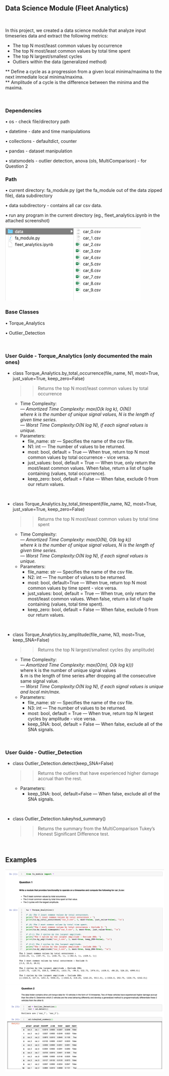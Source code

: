 ## Data Science Module (Fleet Analytics)

<br>

In this project, we created a data science module that analyze input timeseries data and extract the following metrics: 
- The top N most/least common values by occurrence
- The top N most/least common values by total time spent
- The top N largest/smallest cycles 
- Outliers within the data (generalized method)

** Define a cycle as a progression from a given local minima/maxima to the next immediate local minima/maxima. <br>
** Amplitude of a cycle is the difference between the minima and the maxima. 

<br>

### Dependencies

• os - check file/directory path

• datetime - date and time manipulations

• collections - defaultdict, counter

• pandas - dataset manipulation

• statsmodels - outlier detection, anova (ols, MultiComparison) - for Question 2

### Path

• current directory: fa_module.py (get the fa_module out of the data zipped file), data subdirectory

• data subdirectory - contains all car csv data.

• run any program in the current directory (eg., fleet_analytics.ipynb in the attached screenshot)

<img src="screenshot_1.png" width="430" height="230">

### Base Classes

• Torque_Analytics

• Outlier_Detection

<br> 

### User Guide - Torque_Analytics (only documented the main ones)

- class Torque_Analytics.by_total_occurrence(file_name, N1, most=True, just_value=True,
    keep_zero=False) <br>
    >> Returns the top N most/least common values by total occurrence
    
    - Time Complexity: <br>
       _— Amortized Time Complexity: max(O(k log k), O(N))_ <br>
       _where k is the number of unique signal values, N is the length of given time series._ <br>
       _— Worst Time Complexity:O(N log N), if each signal values is unique._ <br>
    - Parameters:
       - file_name: str
          — Specifies the name of the csv file.
       - N1: int
          — The number of values to be returned.
       - most: bool, default = True
          — When true, return top N most common values by total occurrence - vice versa.
       - just_values: bool, default = True
          — When true, only return the most/least common values. When false, return a list of
          tuple containing (values, total occurrence).
       - keep_zero: bool, default = False
          — When false, exclude 0 from our return values.
 
 <br>
 
- class Torque_Analytics.by_total_timespent(file_name, N2, most=True, just_value=True,
    keep_zero=False) <br>
    >> Returns the top N most/least common values by total time spent
    
    - Time Complexity: <br>
       _— Amortized Time Complexity: max(O(N), O(k log k))_ <br>
       _where k is the number of unique signal values, N is the length of given time series._ <br>
       _— Worst Time Complexity:O(N log N), if each signal values is unique._ <br>
    - Parameters:
       - file_name: str
          — Specifies the name of the csv file.
       - N2: int
          — The number of values to be returned.
       - most: bool, default=True
          — When true, return top N most common values by time spent - vice versa.
        - just_values: bool, default = True
          — When true, only return the most/least common values. When false, return a list of tuple containing (values, total time spent).
        - keep_zero: bool, default = False
          — When false, exclude 0 from our return values.

<br> 

- class Torque_Analytics.by_amplitude(file_name, N3, most=True, keep_SNA=False) <br>
    >> Returns the top N largest/smallest cycles (by amplitude)

    - Time Complexity: <br>
       _— Amortized Time Complexity: max(O(m), O(k log k)))_ <br>
       where k is the number of unique signal values <br> 
       & m is the length of time series after dropping all the consecutive same signal value. <br>
       _— Worst Time Complexity:O(N log N), if each signal values is unique and local min/max._ <br>
    - Parameters:
       - file_name: str
          — Specifies the name of the csv file.
       - N3: int
          — The number of values to be returned.
       - most: bool, default = True
          — When true, return top N largest cycles by amplitude - vice versa.
       - keep_SNA: bool, default = False
          — When false, exclude all of the SNA signals.

<br> 

### User Guide - Outlier_Detection

- class Outlier_Detection.detect(keep_SNA=False)<br>
    >> Returns the outliers that have experienced higher damage accrual than the rest.
    
    - Parameters:
       - keep_SNA: bool, default=False
          — When false, exclude all of the SNA signals.
<br>

- class Outlier_Detection.tukeyhsd_summary() <br>

    >> Returns the summary from the MultiComparison Tukey’s Honest Significant Difference test.
    
    
    
<br>

## Examples
<img src="screenshot_2.png">
<img src="screenshot_3.png">

